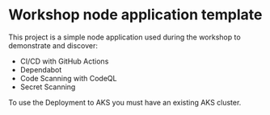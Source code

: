 # Workshop node application template

This project is a simple node application used during the workshop to demonstrate and discover:

- CI/CD with GitHub Actions
- Dependabot
- Code Scanning with CodeQL
- Secret Scanning

To use the Deployment to AKS you  must have an existing AKS cluster.